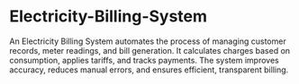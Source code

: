 # Electricity-Billing-System
An Electricity Billing System automates the process of managing customer records, meter readings, and bill generation. It calculates charges based on consumption, applies tariffs, and tracks payments. The system improves accuracy, reduces manual errors, and ensures efficient, transparent billing.
